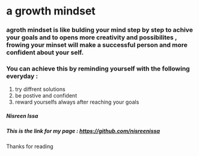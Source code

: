 # **a growth mindset**

### agroth mindset is like bulding your mind step by step to achive your goals and to opens more creativity and possibilites , frowing your minset will make a successful person and more confident about your self.

### You can achieve this by reminding yourself with the following everyday :
1. try diffrent solutions 
2. be postive and confident 
3. reward yourselfs always after reaching your goals

##### Nisreen Issa 
##### This is the link for my page : https://github.com/nisreenissa
Thanks for reading 